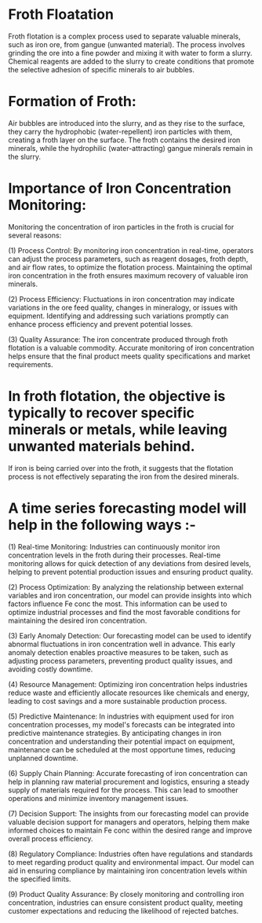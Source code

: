 # Froth Floatation
Froth flotation is a complex process used to separate valuable minerals, such as iron ore, from gangue (unwanted material). The process involves grinding the ore into a fine powder and mixing it with water to form a slurry. Chemical reagents are added to the slurry to create conditions that promote the selective adhesion of specific minerals to air bubbles.

# Formation of Froth: 
Air bubbles are introduced into the slurry, and as they rise to the surface, they carry the hydrophobic (water-repellent) iron particles with them, creating a froth layer on the surface. The froth contains the desired iron minerals, while the hydrophilic (water-attracting) gangue minerals remain in the slurry.

# Importance of Iron Concentration Monitoring: 
Monitoring the concentration of iron particles in the froth is crucial for several reasons:

(1) Process Control: 
By monitoring iron concentration in real-time, operators can adjust the process parameters, such as reagent dosages, froth depth, and air flow rates, to optimize the flotation process. Maintaining the optimal iron concentration in the froth ensures maximum recovery of valuable iron minerals.

(2) Process Efficiency: 
Fluctuations in iron concentration may indicate variations in the ore feed quality, changes in mineralogy, or issues with equipment. Identifying and addressing such variations promptly can enhance process efficiency and prevent potential losses.

(3) Quality Assurance: 
The iron concentrate produced through froth flotation is a valuable commodity. Accurate monitoring of iron concentration helps ensure that the final product meets quality specifications and market requirements.

# In froth flotation, the objective is typically to recover specific minerals or metals, while leaving unwanted materials behind. 
If iron is being carried over into the froth, it suggests that the flotation process is not effectively separating the iron from the desired minerals.

# A time series forecasting model will help in the following ways :-

(1) Real-time Monitoring: Industries can continuously monitor iron concentration levels in the froth during their processes. Real-time monitoring allows for quick detection of any deviations from desired levels, helping to prevent potential production issues and ensuring product quality.

(2) Process Optimization: By analyzing the relationship between external variables and iron concentration, our model can provide insights into which factors influence Fe conc the most. This information can be used to optimize industrial processes and find the most favorable conditions for maintaining the desired iron concentration.

(3) Early Anomaly Detection: Our forecasting model can be used to identify abnormal fluctuations in iron concentration well in advance. This early anomaly detection enables proactive measures to be taken, such as adjusting process parameters, preventing product quality issues, and avoiding costly downtime.

(4) Resource Management: Optimizing iron concentration helps industries reduce waste and efficiently allocate resources like chemicals and energy, leading to cost savings and a more sustainable production process.

(5) Predictive Maintenance: In industries with equipment used for iron concentration processes, my model's forecasts can be integrated into predictive maintenance strategies. By anticipating changes in iron concentration and understanding their potential impact on equipment, maintenance can be scheduled at the most opportune times, reducing unplanned downtime.

(6) Supply Chain Planning: Accurate forecasting of iron concentration can help in planning raw material procurement and logistics, ensuring a steady supply of materials required for the process. This can lead to smoother operations and minimize inventory management issues.

(7) Decision Support: The insights from our forecasting model can provide valuable decision support for managers and operators, helping them make informed choices to maintain Fe conc within the desired range and improve overall process efficiency.

(8) Regulatory Compliance: Industries often have regulations and standards to meet regarding product quality and environmental impact. Our model can aid in ensuring compliance by maintaining iron concentration levels within the specified limits.

(9) Product Quality Assurance: By closely monitoring and controlling iron concentration, industries can ensure consistent product quality, meeting customer expectations and reducing the likelihood of rejected batches.
